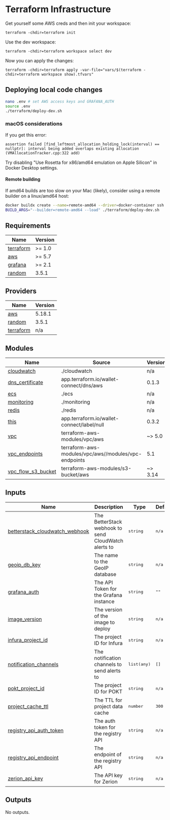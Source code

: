 # Terraform Infrastructure

Get yourself some AWS creds and then init your workspace:

`terraform -chdir=terraform init`

Use the dev workspace:

`terraform -chdir=terraform workspace select dev`

Now you can apply the changes:

`terraform -chdir=terraform apply -var-file="vars/$(terraform -chdir=terraform workspace show).tfvars"`

## Deploying local code changes

```bash
nano .env # set AWS access keys and GRAFANA_AUTH
source .env
./terraform/deploy-dev.sh
```

### macOS considerations

If you get this error:

```
assertion failed [find_leftmost_allocation_holding_lock(interval) == nullptr]: interval being added overlaps existing allocation
(VMAllocationTracker.cpp:322 add)
```

Try disabling "Use Rosetta for x86/amd64 emulation on Apple Silicon" in Docker Desktop settings.

#### Remote building

If amd64 builds are too slow on your Mac (likely), consider using a remote builder on a linux/amd64 host:

```bash
docker buildx create --name=remote-amd64 --driver=docker-container ssh://<my-amd64-host>
BUILD_ARGS="--builder=remote-amd64 --load" ./terraform/deploy-dev.sh
```
<!-- BEGIN_TF_DOCS -->

## Requirements

| Name | Version |
|------|---------|
| <a name="requirement_terraform"></a> [terraform](#requirement\_terraform) | >= 1.0 |
| <a name="requirement_aws"></a> [aws](#requirement\_aws) | >= 5.7 |
| <a name="requirement_grafana"></a> [grafana](#requirement\_grafana) | >= 2.1 |
| <a name="requirement_random"></a> [random](#requirement\_random) | 3.5.1 |
## Providers

| Name | Version |
|------|---------|
| <a name="provider_aws"></a> [aws](#provider\_aws) | 5.18.1 |
| <a name="provider_random"></a> [random](#provider\_random) | 3.5.1 |
| <a name="provider_terraform"></a> [terraform](#provider\_terraform) | n/a |
## Modules

| Name | Source | Version |
|------|--------|---------|
| <a name="module_cloudwatch"></a> [cloudwatch](#module\_cloudwatch) | ./cloudwatch | n/a |
| <a name="module_dns_certificate"></a> [dns\_certificate](#module\_dns\_certificate) | app.terraform.io/wallet-connect/dns/aws | 0.1.3 |
| <a name="module_ecs"></a> [ecs](#module\_ecs) | ./ecs | n/a |
| <a name="module_monitoring"></a> [monitoring](#module\_monitoring) | ./monitoring | n/a |
| <a name="module_redis"></a> [redis](#module\_redis) | ./redis | n/a |
| <a name="module_this"></a> [this](#module\_this) | app.terraform.io/wallet-connect/label/null | 0.3.2 |
| <a name="module_vpc"></a> [vpc](#module\_vpc) | terraform-aws-modules/vpc/aws | ~> 5.0 |
| <a name="module_vpc_endpoints"></a> [vpc\_endpoints](#module\_vpc\_endpoints) | terraform-aws-modules/vpc/aws//modules/vpc-endpoints | 5.1 |
| <a name="module_vpc_flow_s3_bucket"></a> [vpc\_flow\_s3\_bucket](#module\_vpc\_flow\_s3\_bucket) | terraform-aws-modules/s3-bucket/aws | ~> 3.14 |

## Inputs
| Name | Description | Type | Default | Required |
|------|-------------|------|---------|:--------:|
| <a name="input_betterstack_cloudwatch_webhook"></a> [betterstack\_cloudwatch\_webhook](#input\_betterstack\_cloudwatch\_webhook) | The BetterStack webhook to send CloudWatch alerts to |  <pre lang="json">string</pre> |  <pre lang="json">n/a</pre> |  yes |
| <a name="input_geoip_db_key"></a> [geoip\_db\_key](#input\_geoip\_db\_key) | The name to the GeoIP database |  <pre lang="json">string</pre> |  <pre lang="json">n/a</pre> |  yes |
| <a name="input_grafana_auth"></a> [grafana\_auth](#input\_grafana\_auth) | The API Token for the Grafana instance |  <pre lang="json">string</pre> |  <pre lang="json">""</pre> |  no |
| <a name="input_image_version"></a> [image\_version](#input\_image\_version) | The version of the image to deploy |  <pre lang="json">string</pre> |  <pre lang="json">n/a</pre> |  yes |
| <a name="input_infura_project_id"></a> [infura\_project\_id](#input\_infura\_project\_id) | The project ID for Infura |  <pre lang="json">string</pre> |  <pre lang="json">n/a</pre> |  yes |
| <a name="input_notification_channels"></a> [notification\_channels](#input\_notification\_channels) | The notification channels to send alerts to |  <pre lang="json">list(any)</pre> |  <pre lang="json">[]</pre> |  no |
| <a name="input_pokt_project_id"></a> [pokt\_project\_id](#input\_pokt\_project\_id) | The project ID for POKT |  <pre lang="json">string</pre> |  <pre lang="json">n/a</pre> |  yes |
| <a name="input_project_cache_ttl"></a> [project\_cache\_ttl](#input\_project\_cache\_ttl) | The TTL for project data cache |  <pre lang="json">number</pre> |  <pre lang="json">300</pre> |  no |
| <a name="input_registry_api_auth_token"></a> [registry\_api\_auth\_token](#input\_registry\_api\_auth\_token) | The auth token for the registry API |  <pre lang="json">string</pre> |  <pre lang="json">n/a</pre> |  yes |
| <a name="input_registry_api_endpoint"></a> [registry\_api\_endpoint](#input\_registry\_api\_endpoint) | The endpoint of the registry API |  <pre lang="json">string</pre> |  <pre lang="json">n/a</pre> |  yes |
| <a name="input_zerion_api_key"></a> [zerion\_api\_key](#input\_zerion\_api\_key) | The API key for Zerion |  <pre lang="json">string</pre> |  <pre lang="json">n/a</pre> |  yes |
## Outputs

No outputs.


<!-- END_TF_DOCS -->
